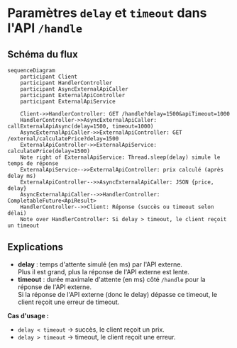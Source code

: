 # Paramètres `delay` et `timeout` dans l'API `/handle`

## Schéma du flux

```mermaid
sequenceDiagram
    participant Client
    participant HandlerController
    participant AsyncExternalApiCaller
    participant ExternalApiController
    participant ExternalApiService

    Client->>HandlerController: GET /handle?delay=1500&apiTimeout=1000
    HandlerController->>AsyncExternalApiCaller: callExternalApiAsync(delay=1500, timeout=1000)
    AsyncExternalApiCaller->>ExternalApiController: GET /external/calculatePrice?delay=1500
    ExternalApiController->>ExternalApiService: calculatePrice(delay=1500)
    Note right of ExternalApiService: Thread.sleep(delay) simule le temps de réponse
    ExternalApiService-->>ExternalApiController: prix calculé (après delay ms)
    ExternalApiController-->>AsyncExternalApiCaller: JSON {price, delay}
    AsyncExternalApiCaller-->>HandlerController: CompletableFuture<ApiResult>
    HandlerController-->>Client: Réponse (succès ou timeout selon délai)
    Note over HandlerController: Si delay > timeout, le client reçoit un timeout
```

## Explications

- **delay** : temps d'attente simulé (en ms) par l'API externe.  
  Plus il est grand, plus la réponse de l'API externe est lente.
- **timeout** : durée maximale d'attente (en ms) côté `/handle` pour la réponse de l'API externe.  
  Si la réponse de l'API externe (donc le delay) dépasse ce timeout, le client reçoit une erreur de timeout.

**Cas d'usage :**
- `delay < timeout` → succès, le client reçoit un prix.
- `delay > timeout` → timeout, le client reçoit une erreur. 